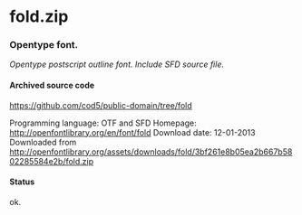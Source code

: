 # fold.zip #

### Opentype font. ###

*Opentype postscript outline font. Include SFD source file.*

#### Archived source code ####
https://github.com/cod5/public-domain/tree/fold

Programming language: OTF and SFD
Homepage: http://openfontlibrary.org/en/font/fold
Download date: 12-01-2013
Downloaded from http://openfontlibrary.org/assets/downloads/fold/3bf261e8b05ea2b667b5802285584e2b/fold.zip

#### Status ####
ok.

